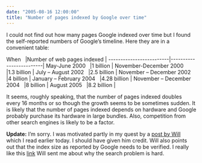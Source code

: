```yaml
---
date: "2005-08-16 12:00:00"
title: "Number of pages indexed by Google over time"
---
```




I could not find out how many pages Google indexed over time but I found the self-reported numbers of Google&rsquo;s timeline. Here they are in a convenient table:

When
&nbsp;                   |Number of web pages indexed
                         |
-------------------------|-------------------------|
May-June 2000
&nbsp;                   |1 billion
                         |
November-December 2000
&nbsp;                   |1.3 billion
                         |
July &#8211; August 2002
&nbsp;                   |2.5 billion
                         |
November &#8211; December 2002
&nbsp;                   |4 billion
                         |
January &#8211; February 2004
&nbsp;                   |4.28 billion
                         |
November &#8211; December 2004
&nbsp;                   |8 billion
                         |
August 2005
&nbsp;                   |8.2 billion
                         |


It seems, roughly speaking, that the number of pages indexed doubles every 16 months or so though the growth seems to be sometimes sudden. It is likely that the number of pages indexed depends on hardware and Google probably purchase its hardware in large bundles. Also, competition from other search engines is likely to be a factor.

__Update:__ I&rsquo;m sorry. I was motivated partly in my quest by a [post by Will](http://www.entish.org/wordpress/?p=174) which I read earlier today. I should have given him credit. Will also points out that the index size as reported by Google needs to be verified. I really like this [link](http://survey-prize.com/) Will sent me about why the search problem is hard.

